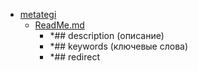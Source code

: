 - <a href = "E:\Node_projects\Node_Way\Education\htmlbook.ru\content\HTML\metategi\cat.metategi\dir.metategi.md">metategi</a>
    - <a href = "E:\Node_projects\Node_Way\Education\htmlbook.ru\content\HTML\metategi\ReadMe.md">ReadMe.md</a>
        - *## description (описание)
        - *## keywords (ключевые слова)
        - *## redirect 
